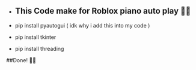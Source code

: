 * ## This Code make for Roblox piano auto play 🤡💀


* pip install pyautogui ( idk why i add this into my code )

* pip install tkinter

* pip install threading

##Done! 🥱🥱

